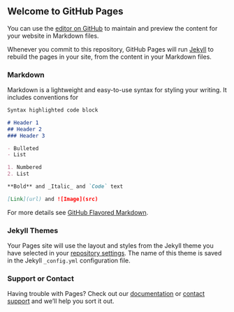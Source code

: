 ## Welcome to GitHub Pages

You can use the [editor on GitHub](https://github.com/wildangerm/wildangerm.github.io/edit/master/index.md) to maintain and preview the content for your website in Markdown files.

Whenever you commit to this repository, GitHub Pages will run [Jekyll](https://jekyllrb.com/) to rebuild the pages in your site, from the content in your Markdown files.

### Markdown

Markdown is a lightweight and easy-to-use syntax for styling your writing. It includes conventions for

```markdown
Syntax highlighted code block

# Header 1
## Header 2
### Header 3

- Bulleted
- List

1. Numbered
2. List

**Bold** and _Italic_ and `Code` text

[Link](url) and ![Image](src)
```

For more details see [GitHub Flavored Markdown](https://guides.github.com/features/mastering-markdown/).

### Jekyll Themes

Your Pages site will use the layout and styles from the Jekyll theme you have selected in your [repository settings](https://github.com/wildangerm/wildangerm.github.io/settings). The name of this theme is saved in the Jekyll `_config.yml` configuration file.

### Support or Contact

Having trouble with Pages? Check out our [documentation](https://help.github.com/categories/github-pages-basics/) or [contact support](https://github.com/contact) and we’ll help you sort it out.

<script src="https://code.jquery.com/jquery-3.2.1.min.js"></script>

<div id="text"></div>

<script>
  function jsInsert(response){
    var div = document.createElement('div');
    div.innerHTML = response;
    //if(response.co
    document.getElementById("text").innerHTML = "Text added by JavaScript code";
  }
  
  function httpGetAsync(theUrl, callback)
  {
      var xmlHttp = new XMLHttpRequest();
      xmlHttp.onreadystatechange = function() { 
          if (xmlHttp.readyState == 4 && xmlHttp.status == 200){
              if(xmlHttp.responseText.test("dec")){
                  console.log("true");
              }
           }
              //callback(xmlHttp.responseText);
      }
      xmlHttp.open("GET", theUrl, true); // true for asynchronous 
      xmlHttp.send(null);
  }
</script>
